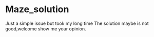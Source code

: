 # Maze_solution
Just a simple issue but took my long time
The solution maybe is not good,welcome show me your opinion.
